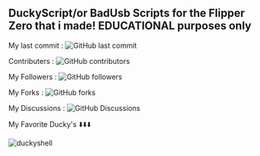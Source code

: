 ## DuckyScript/or BadUsb Scripts for the Flipper Zero that i made! EDUCATIONAL purposes only

My last commit : ![GitHub last commit](https://img.shields.io/github/last-commit/badusbprovider/badusb-ducky)

Contributers : ![GitHub contributors](https://img.shields.io/github/contributors/badusbprovider/badusb-ducky)

My Followers : ![GitHub followers](https://img.shields.io/github/followers/badusbprovider)

My Forks : ![GitHub forks](https://img.shields.io/github/forks/badusbprovider/badusb-ducky)

My Discussions : ![GitHub Discussions](https://img.shields.io/github/discussions/badusbprovider/badusb-ducky)

My Favorite Ducky's ⬇️⬇️⬇️

![duckyshell](https://github.com/user-attachments/assets/51774e1b-f5d8-42bd-a198-98427ec2c171)




